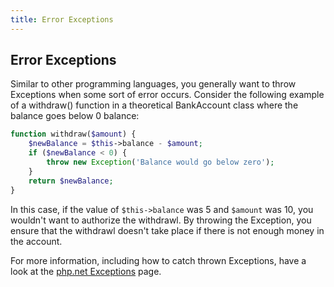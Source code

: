 ```yaml
---
title: Error Exceptions
---
```

## Error Exceptions

Similar to other programming languages, you generally want to throw Exceptions when some sort of error occurs. Consider the following example of a withdraw() function in a theoretical BankAccount class where the balance goes below 0 balance:

```php
function withdraw($amount) {
    $newBalance = $this->balance - $amount;
    if ($newBalance < 0) {
        throw new Exception('Balance would go below zero');
    }
    return $newBalance;
}
```

In this case, if the value of ```$this->balance``` was 5 and ```$amount``` was 10, you wouldn't want to authorize the withdrawl. By throwing the Exception, you ensure that the withdrawl doesn't take place if there is not enough money in the account.

For more information, including how to catch thrown Exceptions, have a look at the <a href="http://php.net/manual/en/language.exceptions.php">php.net Exceptions</a> page.
